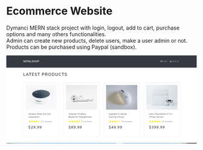 # Ecommerce Website
 Dymanci MERN stack project with login, logout, add to cart, purchase options and many others functionalities.  
Admin can create new products, delete users, make a user admin or not.  
Products can be purchased using Paypal (sandbox).  
  
<img src="https://raw.githubusercontent.com/manutdmohit/ecommercewebsite/master/uploads/ecommerce.PNG">
